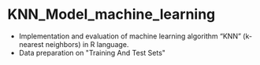 # KNN_Model_machine_learning

- Implementation and evaluation of machine learning algorithm “KNN” (k-nearest neighbors) in R language.
- Data preparation on "Training And Test Sets"
